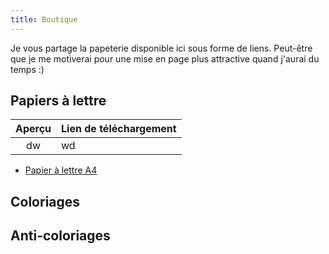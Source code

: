 ```yaml
---
title: Boutique
---
```

Je vous partage la papeterie disponible ici sous forme de liens. Peut-être que je me motiverai pour une mise en page plus attractive quand j'aurai du temps :)

## Papiers à lettre

| Aperçu  | Lien de téléchargement | 
|:-----------------:|:---------------| 
| dw | wd |

- [Papier à lettre A4](https://la-papeterie-libre.fr/public/papiers-a-lettre/la-papeterie-libre-001_papier-a-lettre-A4.pdf)

## Coloriages

## Anti-coloriages